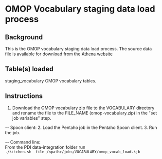OMOP Vocabulary staging data load process
=========================================

Background
----------
This is the OMOP vocabulary staging data load process.
The source data file is available for download from the [Athena website](https://athena.ohdsi.org/vocabulary/list)

Table(s) loaded
---------------
staging_vocabulary OMOP vocabulary tables.

Instructions
------------
1. Download the OMOP vocabulary zip file to the VOCABULARY directory and rename the file to the FILE_NAME (omop-vocabulary.zip) in the "set job variables" step.

-- Spoon client:
2. Load the Pentaho job in the Pentaho Spoon client.
3. Run the job.

-- Command line: \
From the PDI data-integration folder run \
```./kitchen.sh -file /<path>/jobs/VOCABULARY/omop_vocab_load.kjb```
